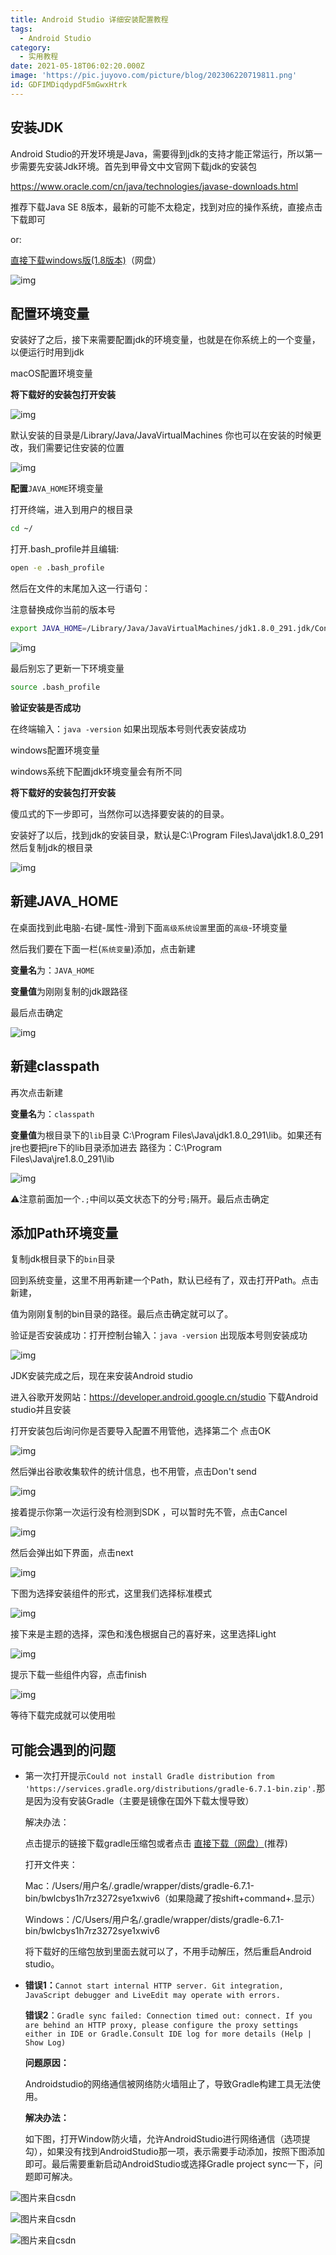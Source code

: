 ```yaml
---
title: Android Studio 详细安装配置教程
tags:
  - Android Studio
category:
  - 实用教程
date: 2021-05-18T06:02:20.000Z
image: 'https://pic.juyovo.com/picture/blog/202306220719811.png'
id: GDFIMDiqdypdF5mGwxHtrk
---
```


## 安装JDK

Android Studio的开发环境是Java，需要得到jdk的支持才能正常运行，所以第一步需要先安装Jdk环境。首先到甲骨文中文官网下载jdk的安装包

https://www.oracle.com/cn/java/technologies/javase-downloads.html

推荐下载Java SE 8版本，最新的可能不太稳定，找到对应的操作系统，直接点击下载即可

or:

[直接下载windows版(1.8版本)](https://pan.juyovo.com/s/8Ootl)（网盘）

![img](https://pic.juyovo.com/picture/img/20210518142422.png)

## 配置环境变量

安装好了之后，接下来需要配置jdk的环境变量，也就是在你系统上的一个变量，以便运行时用到jdk

macOS配置环境变量

**将下载好的安装包打开安装**

![img](https://pic.juyovo.com/picture/img/20210518143725.png)

默认安装的目录是/Library/Java/JavaVirtualMachines 你也可以在安装的时候更改，我们需要记住安装的位置

![img](https://pic.juyovo.com/picture/img/20210518153301.png)

**配置**`JAVA_HOME`环境变量

打开终端，进入到用户的根目录

```bash
cd ~/
```

打开.bash_profile并且编辑:

```bash
open -e .bash_profile
```

然后在文件的末尾加入这一行语句：

注意替换成你当前的版本号

```bash
export JAVA_HOME=/Library/Java/JavaVirtualMachines/jdk1.8.0_291.jdk/Contents/Home
```

![img](https://pic.juyovo.com/picture/img/20210518150452.png)

最后别忘了更新一下环境变量

```bash
source .bash_profile
```

**验证安装是否成功**

在终端输入：`java -version` 如果出现版本号则代表安装成功


windows配置环境变量

windows系统下配置jdk环境变量会有所不同

**将下载好的安装包打开安装**

傻瓜式的下一步即可，当然你可以选择要安装的的目录。

安装好了以后，找到jdk的安装目录，默认是C:\Program Files\Java\jdk1.8.0_291然后复制jdk的根目录

![img](https://pic.juyovo.com/picture/img/20210518153006.png)

## 新建JAVA_HOME

在桌面找到此电脑-右键-属性-滑到下面`高级系统设置`里面的`高级`-环境变量

然后我们要在下面一栏(`系统变量`)添加，点击新建

**变量名**为：`JAVA_HOME`

**变量值**为刚刚复制的jdk跟路径

最后点击确定

![img](https://pic.juyovo.com/picture/img/20210518154513.png)

## 新建classpath

再次点击新建

**变量名**为：`classpath`

**变量值**为根目录下的`lib`目录 C:\Program Files\Java\jdk1.8.0_291\lib。如果还有jre也要把jre下的lib目录添加进去 路径为：C:\Program Files\Java\jre1.8.0_291\lib

![img](https://pic.juyovo.com/picture/img/20210518160141.png)

⚠️注意前面加一个`.;`中间以英文状态下的分号`;`隔开。最后点击确定

## 添加Path环境变量

复制jdk根目录下的`bin`目录

回到系统变量，这里不用再新建一个Path，默认已经有了，双击打开Path。点击新建，

值为刚刚复制的bin目录的路径。最后点击确定就可以了。

验证是否安装成功：打开控制台输入：`java -version` 出现版本号则安装成功

![img](https://pic.juyovo.com/picture/img/20210518160129.png)


JDK安装完成之后，现在来安装Android studio

进入谷歌开发网站：https://developer.android.google.cn/studio 下载Android studio并且安装

打开安装包后询问你是否要导入配置不用管他，选择第二个 点击OK

![img](https://pic.juyovo.com/picture/img/20210518163055.png)

然后弹出谷歌收集软件的统计信息，也不用管，点击Don't send

![img](https://pic.juyovo.com/picture/img/20210518163109.png)

接着提示你第一次运行没有检测到SDK ，可以暂时先不管，点击Cancel

![img](https://pic.juyovo.com/picture/img/20210518164045.png)

然后会弹出如下界面，点击next

![img](https://pic.juyovo.com/picture/img/20210518163140.png)

下图为选择安装组件的形式，这里我们选择标准模式

![img](https://pic.juyovo.com/picture/img/20210518163127.png)

接下来是主题的选择，深色和浅色根据自己的喜好来，这里选择Light

![img](https://pic.juyovo.com/picture/img/20210518163157.png)

提示下载一些组件内容，点击finish

![img](https://pic.juyovo.com/picture/img/20210518163206.png)

等待下载完成就可以使用啦

## 可能会遇到的问题

- 第一次打开提示`Could not install Gradle distribution from 'https://services.gradle.org/distributions/gradle-6.7.1-bin.zip'.`那是因为没有安装Gradle（主要是镜像在国外下载太慢导致）

  解决办法：

  点击提示的链接下载gradle压缩包或者点击 [直接下载（网盘）](https://pan.youngwen.com/t/D4CKq5)(推荐)

  打开文件夹：

  Mac：/Users/用户名/.gradle/wrapper/dists/gradle-6.7.1-bin/bwlcbys1h7rz3272sye1xwiv6（如果隐藏了按shift+command+.显示）

  Windows：/C/Users/用户名/.gradle/wrapper/dists/gradle-6.7.1-bin/bwlcbys1h7rz3272sye1xwiv6

  将下载好的压缩包放到里面去就可以了，不用手动解压，然后重启Android studio。

- **错误1：**`Cannot start internal HTTP server. Git integration, JavaScript debugger and LiveEdit may operate with errors.`

  **错误2**：`Gradle sync failed: Connection timed out: connect. If you are behind an HTTP proxy, please configure the proxy settings either in IDE or Gradle.Consult IDE log for more details (Help | Show Log)`

  **问题原因：**

  Androidstudio的网络通信被网络防火墙阻止了，导致Gradle构建工具无法使用。

  **解决办法：**

  如下图，打开Window防火墙，允许AndroidStudio进行网络通信（选项提勾），如果没有找到AndroidStudio那一项，表示需要手动添加，按照下图添加即可。最后需要重新启动AndroidStudio或选择Gradle project sync一下，问题即可解决。

![图片来自csdn](https://pic.juyovo.com/picture/img/20210518170406.png)

![图片来自csdn](https://pic.juyovo.com/picture/img/20210518170517.png)

![图片来自csdn](https://pic.juyovo.com/picture/img/20210518170536.png)
